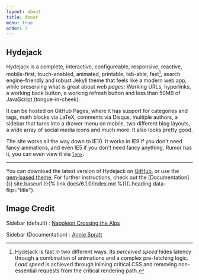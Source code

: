 ```yaml
---
layout: about
title: About
menu: true
order: 7
---
```


## Hydejack
Hydejack is a complete, interactive, configureable, responsive, reactive, mobile-first, touch-enabled, animated, printable, tab-able, fast[^1], search engine-friendly and robust Jekyll theme that feels like a modern web app, while preserving what is great about *web pages*: Working URLs, hyperlinks, a working back button, a working refresh button and less than 50MB of JavaScript (tongue-in-cheek).

It can be hosted on GitHub Pages, where it has support for categories and tags, math blocks via LaTeX,
comments via Disqus, multiple authors, a sidebar that turns into a drawer menu on mobile, two different blog layouts, a wide array of social media icons and much more. It also looks pretty good.

The site works all the way down to IE10. It works in IE9 if you don't need fancy animations, and even IE5 if you don't need fancy anything. Rumor has it, you can even view it via [`lynx`](http://lynx.browser.org/).

***

You can download the latest version of Hydejack on [GitHub](https://github.com/qwtel/hydejack/releases/tag/v6.1.0), or use the [gem-based theme](https://rubygems.org/gems/jekyll-theme-hydejack/versions/6.1.0).
For further instructions, check out the [Documentation]({{ site.baseurl }}{% link docs/6.1.0/index.md %}){:.heading data-flip="title"}.

## Image Credit
Sidebar (default)
: [Napoleon Crossing the Alps ](https://en.wikipedia.org/wiki/Napoleon_Crossing_the_Alps#/media/File:Jacques_Louis_David_-_Bonaparte_franchissant_le_Grand_Saint-Bernard,_20_mai_1800_-_Google_Art_Project.jpg)

Sidebar (Documentation)
: [Annie Spratt](https://unsplash.com/search/library?photo=lIWF2uHxs0Q)

[^1]: Hydejack is fast in two different ways. Its *perceived speed* hides latency through a combination of animations and a complex pre-fetching logic. *Load speed* is achieved through inlining critical CSS and removing non-essential requests from the critical rendering path.
